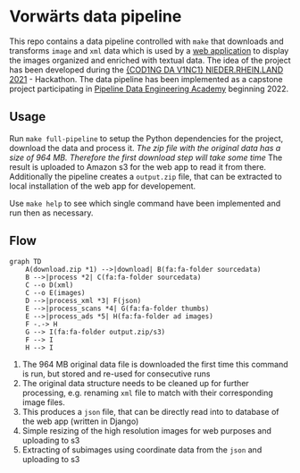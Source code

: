 # Vorwärts data pipeline

This repo contains a data pipeline controlled with `make` that downloads and transforms `image` and `xml` data which is used by a [web application](https://vorwaerts-demo.fly.dev/) to display the images organized and enriched with textual data.
The idea of the project has been developed during the [{COD1NG DA V1NC1} NIEDER.RHEIN.LAND 2021](https://codingdavinci.de/index.php/de/events/niederrheinland-2021) - Hackathon. The data pipeline has been implemented as a capstone project participating in [Pipeline Data Engineering Academy](https://www.dataengineering.academy/) beginning 2022.

## Usage

Run `make full-pipeline` to setup the Python dependencies for the project, download the data and process it.
*The zip file with the original data has a size of 964 MB. Therefore the first download step will take some time*
The result is uploaded to Amazon s3 for the web app to read it from there.
Additionally the pipeline creates a `output.zip` file, that can be extracted to local installation of the web app for developement.

Use `make help` to see which single command have been implemented and run then as necessary.

## Flow

```mermaid
graph TD
    A(download.zip *1) -->|download| B(fa:fa-folder sourcedata)
    B -->|process *2| C(fa:fa-folder sourcedata)
    C --o D(xml)
    C --o E(images)
    D -->|process_xml *3| F(json)
    E -->|process_scans *4| G(fa:fa-folder thumbs)
    E -->|process_ads *5| H(fa:fa-folder ad images)
    F -.-> H
    G --> I(fa:fa-folder output.zip/s3)
    F --> I
    H --> I
```

1) The 964 MB original data file is downloaded the first time this command is run, but stored and re-used for consecutive runs
2) The original data structure needs to be cleaned up for further processing, e.g. renaming `xml` file to match with their corresponding image files.
3) This produces a `json` file, that can be directly read into to database of the web app (written in Django)
4) Simple resizing of the high resolution images for web purposes and uploading to s3
5) Extracting of subimages using coordinate data from the `json` and uploading to s3
